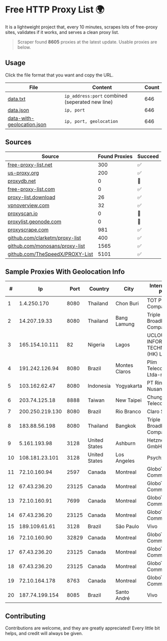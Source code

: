 
# Free HTTP Proxy List 🌍

It is a lightweight project that, every 10 minutes, scrapes lots of free-proxy sites, validates if it works, and serves a clean proxy list.


> Scraper found **8605** proxies at the latest update. Usable proxies are below.

## Usage

Click the file format that you want and copy the URL.


|File|Content|Count|
|----|-------|-----|
|[data.txt](https://raw.githubusercontent.com/themiralay/Proxy-List-World/master/data.txt)|`ip_address:port` combined (seperated new line)|646|
|[data.json](https://raw.githubusercontent.com/themiralay/Proxy-List-World/master/data.json)|`ip, port`|646|
|[data-with-geolocation.json](https://raw.githubusercontent.com/themiralay/Proxy-List-World/master/data-with-geolocation.json)|`ip, port, geolocation`|646|

## Sources

|Source|Found Proxies|Succeed|
|------|-------------|-------|
|[free-proxy-list.net](https://free-proxy-list.net)|300|✅|
|[us-proxy.org](https://www.us-proxy.org)|200|✅|
|[proxydb.net](http://proxydb.net)|0|🚫|
|[free-proxy-list.com](https://free-proxy-list.com/?page=&port=&type%5B%5D=http&type%5B%5D=https&up_time=0&search=Search)|0|✅|
|[proxy-list.download](https://www.proxy-list.download/HTTP)|26|✅|
|[vpnoverview.com](https://vpnoverview.com/privacy/anonymous-browsing/free-proxy-servers)|32|✅|
|[proxyscan.io](https://www.proxyscan.io)|0|🚫|
|[proxylist.geonode.com](https://proxylist.geonode.com/api/proxy-list?limit=300&page=1&sort_by=lastChecked&sort_type=desc&protocols=http,https)|0|🚫|
|[proxyscrape.com](https://api.proxyscrape.com/v2/?request=displayproxies&protocol=http&timeout=10000&country=all&ssl=all&anonymity=all)|981|✅|
|[github.com/clarketm/proxy-list](https://raw.githubusercontent.com/clarketm/proxy-list/master/proxy-list-raw.txt)|400|✅|
|[github.com/monosans/proxy-list](https://raw.githubusercontent.com/monosans/proxy-list/main/proxies/http.txt)|1565|✅|
|[github.com/TheSpeedX/PROXY-List](https://raw.githubusercontent.com/TheSpeedX/PROXY-List/master/http.txt)|5101|✅|


## Sample Proxies With Geolocation Info

|#|Ip|Port|Country|City|Internet Service Provider|
|-|--|----|-------|----|-------------------------|
|1|1.4.250.170|8080|Thailand|Chon Buri|TOT Public Company Limited|
|2|14.207.19.33|8080|Thailand|Bang Lamung|Triple T Broadband Public Company Limited|
|3|165.154.10.111|82|Nigeria|Lagos|UCLOUD INFORMATION TECHNOLOGY (HK) LIMITED|
|4|191.242.126.94|8080|Brazil|Montes Claros|Plim Telecomunicacoes Ltda-me|
|5|103.162.62.47|8080|Indonesia|Yogyakarta|PT Ring Media Nusantara|
|6|203.74.125.18|8888|Taiwan|New Taipei|Chunghwa Telecom Co., Ltd.|
|7|200.250.219.130|8080|Brazil|Rio Branco|Claro S.A|
|8|183.88.56.198|8080|Thailand|Bangkok|Triple T Broadband Public Company Limited|
|9|5.161.193.98|3128|United States|Ashburn|Hetzner Online GmbH|
|10|108.181.23.101|3128|United States|Los Angeles|Psychz Networks|
|11|72.10.160.94|2597|Canada|Montreal|GloboTech Communications|
|12|67.43.236.20|23125|Canada|Montreal|GloboTech Communications|
|13|72.10.160.91|7699|Canada|Montreal|GloboTech Communications|
|14|67.43.236.20|23125|Canada|Montreal|GloboTech Communications|
|15|189.109.61.61|3128|Brazil|São Paulo|Vivo|
|16|72.10.160.90|32829|Canada|Montreal|GloboTech Communications|
|17|67.43.236.20|23125|Canada|Montreal|GloboTech Communications|
|18|67.43.236.20|23125|Canada|Montreal|GloboTech Communications|
|19|72.10.164.178|8763|Canada|Montreal|GloboTech Communications|
|20|187.74.199.154|8085|Brazil|Santo André|Vivo|



## Contributing

Contributions are welcome, and they are greatly appreciated! Every
little bit helps, and credit will always be given.


